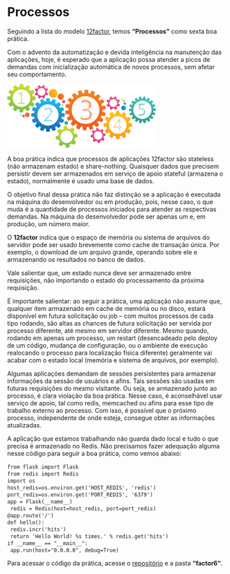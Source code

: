 # Processos

Seguindo a lista do modelo [12factor](http://12factor.net/pt_br), temos **“Processos”** como sexta boa prática.

Com o advento da automatização e devida inteligência na manutenção das aplicações, hoje, é esperado que a aplicação possa atender a picos de demandas com inicialização automática de novos processos, sem afetar seu comportamento.

![](images/processos.png)

A boa prática indica que processos de aplicações 12factor são stateless (não armazenam estado) e share-nothing. Quaisquer dados que precisem persistir devem ser armazenados em serviço de apoio stateful (armazena o estado), normalmente é usado uma base de dados.

O objetivo final dessa prática não faz distinção se a aplicação é executada na máquina do desenvolvedor ou em produção, pois, nesse caso, o que muda é a quantidade de processos iniciados para atender as respectivas demandas. Na máquina do desenvolvedor pode ser apenas um e, em produção, um número maior.

O **12factor** indica que o espaço de memória ou sistema de arquivos do servidor pode ser usado brevemente como cache de transação única. Por exemplo, o download de um arquivo grande, operando sobre ele e armazenando os resultados no banco de dados.

Vale salientar que, um estado nunca deve ser armazenado entre requisições, não importando o estado do processamento da próxima requisição.

É importante salientar: ao seguir a prática, uma aplicação não assume que, qualquer item armazenado em cache de memória ou no disco, estará disponível em futura solicitação ou job – com muitos processos de cada tipo rodando, são altas as chances de futura solicitação ser servida por processo diferente, até mesmo em servidor diferente. Mesmo quando, rodando em apenas um processo, um restart (desencadeado pelo deploy de um código, mudança de configuração, ou o ambiente de execução realocando o processo para localização física diferente) geralmente vai acabar com o estado local (memória e sistema de arquivos, por exemplo).

Algumas aplicações demandam de sessões persistentes para armazenar informações da sessão de usuários e afins. Tais sessões são usadas em futuras requisições do mesmo visitante. Ou seja, se armazenado junto ao processo, é clara violação da boa prática. Nesse caso, é aconselhável usar serviço de apoio, tal como redis, memcached ou afins para esse tipo de trabalho externo ao processo. Com isso, é possível que o próximo processo, independente de onde esteja, consegue obter as informações atualizadas.

A aplicação que estamos trabalhando não guarda dado local e tudo o que precisa é armazenado no Redis. Não precisamos fazer adequação alguma nesse código para seguir a boa prática, como vemos abaixo:

```
from flask import Flask
from redis import Redis
import os
host_redis=os.environ.get('HOST_REDIS', 'redis')
port_redis=os.environ.get('PORT_REDIS', '6379')
app = Flask(__name__)
 redis = Redis(host=host_redis, port=port_redis)
@app.route('/')
def hello():
 redis.incr('hits')
 return 'Hello World! %s times.' % redis.get('hits')
if __name__ == "__main__":
 app.run(host="0.0.0.0", debug=True)
```

Para acessar o código da prática, acesse o [repositório](https://github.com/gomex/exemplo-12factor-docker) e a pasta **“factor6“**.
